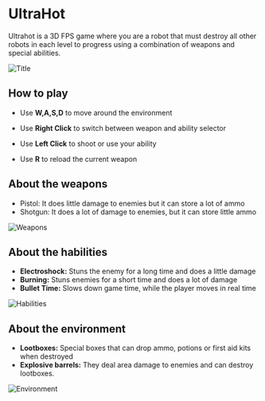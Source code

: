 
# UltraHot

Ultrahot is a 3D FPS game where you are a robot that must destroy all other robots in each level to progress using a combination of weapons and special abilities.

![Title](https://i.imghippo.com/files/MoY7422hI.png)
## How to play
- Use **W,A,S,D** to move around the environment

- Use **Right Click** to switch between weapon and ability selector

- Use **Left Click** to shoot or use your ability

- Use **R** to reload the current weapon

## About the weapons
- Pistol: It does little damage to enemies but it can store a lot of ammo
- Shotgun: It does a lot of damage to enemies, but it can store little ammo

![Weapons](https://i.imghippo.com/files/TWC6776Tbo.png)

## About the habilities
- **Electroshock:** Stuns the enemy for a long time and does a little damage
- **Burning:** Stuns enemies for a short time and does a lot of damage
- **Bullet Time:** Slows down game time, while the player moves in real time

![Habilities](https://i.imghippo.com/files/fMCC1773aAI.png)

## About the environment
- **Lootboxes:** Special boxes that can drop ammo, potions or first aid kits when destroyed
- **Explosive barrels:** They deal area damage to enemies and can destroy lootboxes.

![Environment](https://i.imghippo.com/files/xWQ9405nWo.png)